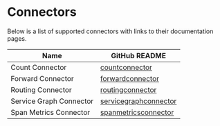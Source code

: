 # Connectors

Below is a list of supported connectors with links to their documentation pages.

| Name                    | GitHub README                                                                                                                                      |
| ----------------------- | -------------------------------------------------------------------------------------------------------------------------------------------------- |
| Count Connector         | [countconnector](https://github.com/open-telemetry/opentelemetry-collector-contrib/blob/v0.120.0/connector/countconnector/README.md)               |
| Forward Connector       | [forwardconnector](https://github.com/open-telemetry/opentelemetry-collector/blob/v0.120.0/connector/forwardconnector/README.md)                   |
| Routing Connector       | [routingconnector](https://github.com/open-telemetry/opentelemetry-collector-contrib/blob/v0.120.0/connector/routingconnector/README.md)           |
| Service Graph Connector | [servicegraphconnector](https://github.com/open-telemetry/opentelemetry-collector-contrib/blob/v0.120.0/connector/servicegraphconnector/README.md) |
| Span Metrics Connector  | [spanmetricsconnector](https://github.com/open-telemetry/opentelemetry-collector-contrib/blob/v0.120.0/connector/spanmetricsconnector/README.md)   |

